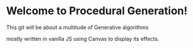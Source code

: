 # Welcome to Procedural Generation!
This git will be about a multitude of Generative algorithms

mostly written in vanilla JS using Canvas to display its effects.